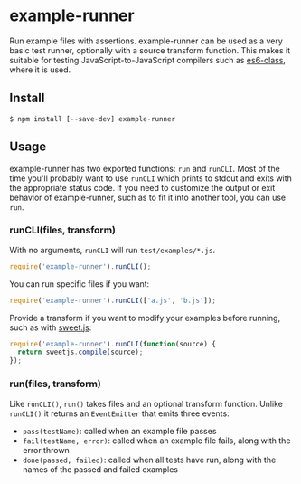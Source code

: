 # example-runner

Run example files with assertions. example-runner can be used as a very basic
test runner, optionally with a source transform function. This makes it
suitable for testing JavaScript-to-JavaScript compilers such as
[es6-class][es6-class], where it is used.

## Install

```
$ npm install [--save-dev] example-runner
```

## Usage

example-runner has two exported functions: `run` and `runCLI`. Most of the time
you'll probably want to use `runCLI` which prints to stdout and exits with the
appropriate status code. If you need to customize the output or exit behavior
of example-runner, such as to fit it into another tool, you can use `run`.

### runCLI(files, transform)

With no arguments, `runCLI` will run `test/examples/*.js`.

```js
require('example-runner').runCLI();
```

You can run specific files if you want:

```js
require('example-runner').runCLI(['a.js', 'b.js']);
```

Provide a transform if you want to modify your examples before running, such as
with [sweet.js][sweet.js]:

```js
require('example-runner').runCLI(function(source) {
  return sweetjs.compile(source);
});
```

### run(files, transform)

Like `runCLI()`, `run()` takes files and an optional transform function. Unlike
`runCLI()` it returns an `EventEmitter` that emits three events:

* `pass(testName)`: called when an example file passes
* `fail(testName, error)`: called when an example file fails, along with the
  error thrown
* `done(passed, failed)`: called when all tests have run, along with the
  names of the passed and failed examples

[es6-class]: https://github.com/square/es6-class
[sweet.js]: http://sweetjs.org/
